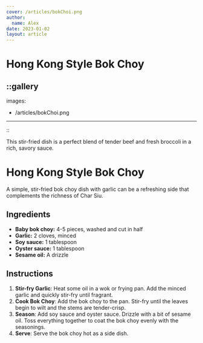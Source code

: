 ```yaml
---
cover: /articles/bokChoi.png
author:
  name: Alex
date: 2023-01-02
layout: article
---
```

# Hong Kong Style Bok Choy

::gallery
---
images:
  - /articles/bokChoi.png
---
::

This stir-fried dish is a perfect blend of tender beef and fresh broccoli in a rich, savory sauce.

# Hong Kong Style Bok Choy

A simple, stir-fried bok choy dish with garlic can be a refreshing side that complements the richness of Char Siu.

## Ingredients

- **Baby bok choy:** 4-5 pieces, washed and cut in half
- **Garlic:** 2 cloves, minced
- **Soy sauce:** 1 tablespoon
- **Oyster sauce:** 1 tablespoon
- **Sesame oil:** A drizzle

## Instructions

1. **Stir-fry Garlic**: Heat some oil in a wok or frying pan. Add the minced garlic and quickly stir-fry until fragrant.
2. **Cook Bok Choy**: Add the bok choy to the pan. Stir-fry until the leaves begin to wilt and the stems are tender-crisp.
3. **Season**: Add soy sauce and oyster sauce. Drizzle with a bit of sesame oil. Toss everything together to coat the bok choy evenly with the seasonings.
4. **Serve**: Serve the bok choy hot as a side dish.